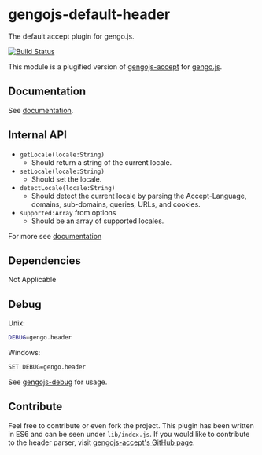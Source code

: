 # gengojs-default-header

The default accept plugin for gengo.js.

[![Build Status](https://travis-ci.org/gengojs/plugin-header.svg?branch=master)](https://travis-ci.org/gengojs/plugin-header)

This module is a plugified version of [gengojs-accept](https://github.com/iwatakeshi/gengojs-accept) for [gengo.js](https://github.com/iwatakeshi/gengojs).

## Documentation

See [documentation](https://gengojs.github.io/plugin-header).

## Internal API

* `getLocale(locale:String)`
	* Should return a string of the current locale.
* `setLocale(locale:String)`
	* Should set the locale.
* `detectLocale(locale:String)`
	* Should detect the current locale by parsing the 
	Accept-Language, domains, sub-domains, queries, URLs, and cookies.
* `supported:Array` from options
	* Should be an array of supported locales.

For more see [documentation](https://gengojs.github.io/plugin-header)

## Dependencies

Not Applicable

## Debug

Unix:

```bash
DEBUG=gengo.header
```
Windows:

```bash
SET DEBUG=gengo.header
```

See [gengojs-debug](https://github.com/gengojs/gengojs-debug) for usage.

## Contribute

Feel free to contribute or even fork the project. This plugin has been
written in ES6 and can be seen under `lib/index.js`.
If you would like to contribute to the header parser,
visit [gengojs-accept's GitHub page](https://github.com/gengojs/accept).
